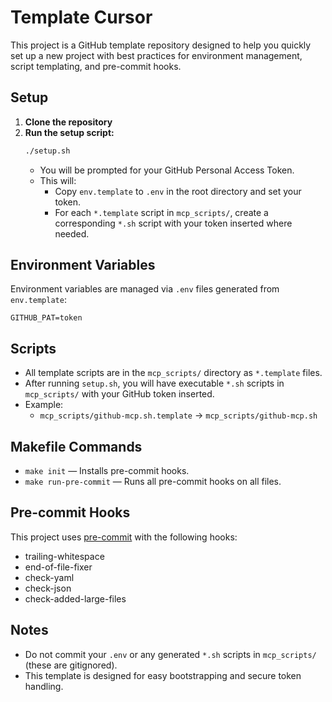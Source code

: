 # Template Cursor

This project is a GitHub template repository designed to help you quickly set up a new project with best practices for environment management, script templating, and pre-commit hooks.

## Setup

1. **Clone the repository**
2. **Run the setup script:**
   ```bash
   ./setup.sh
   ```
   - You will be prompted for your GitHub Personal Access Token.
   - This will:
     - Copy `env.template` to `.env` in the root directory and set your token.
     - For each `*.template` script in `mcp_scripts/`, create a corresponding `*.sh` script with your token inserted where needed.

## Environment Variables

Environment variables are managed via `.env` files generated from `env.template`:

```
GITHUB_PAT=token
```

## Scripts

- All template scripts are in the `mcp_scripts/` directory as `*.template` files.
- After running `setup.sh`, you will have executable `*.sh` scripts in `mcp_scripts/` with your GitHub token inserted.
- Example:
  - `mcp_scripts/github-mcp.sh.template` → `mcp_scripts/github-mcp.sh`

## Makefile Commands

- `make init` — Installs pre-commit hooks.
- `make run-pre-commit` — Runs all pre-commit hooks on all files.

## Pre-commit Hooks

This project uses [pre-commit](https://pre-commit.com/) with the following hooks:
- trailing-whitespace
- end-of-file-fixer
- check-yaml
- check-json
- check-added-large-files

## Notes
- Do not commit your `.env` or any generated `*.sh` scripts in `mcp_scripts/` (these are gitignored).
- This template is designed for easy bootstrapping and secure token handling.

